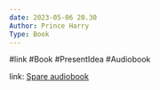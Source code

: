 ```yaml
---
date: 2023-05-06 20.30
Author: Prince Harry  
Type: Book
---
```

#link  #Book #PresentIdea  #Audiobook

link: [Spare audiobook](https://audiobookstore.com/audiobooks/spare.aspx)
